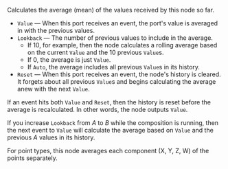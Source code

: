 Calculates the average (mean) of the values received by this node so far.

   - `Value` — When this port receives an event, the port's value is averaged in with the previous values.
   - `Lookback` — The number of previous values to include in the average.
      - If 10, for example, then the node calculates a rolling average based on the current `Value` and the 10 previous `Value`s.
      - If 0, the average is just `Value`.
      - If `Auto`, the average includes all previous `Value`s in its history.
   - `Reset` — When this port receives an event, the node's history is cleared. It forgets about all previous `Value`s and begins calculating the average anew with the next `Value`.

If an event hits both `Value` and `Reset`, then the history is reset before the average is recalculated. In other words, the node outputs `Value`.

If you increase `Lookback` from *A* to *B* while the composition is running, then the next event to `Value` will calculate the average based on `Value` and the previous *A* values in its history.

For point types, this node averages each component (X, Y, Z, W) of the points separately.
